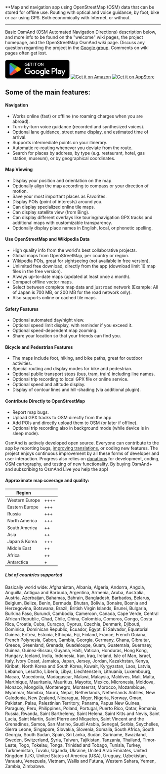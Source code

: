 **Map and navigation app using OpenStreetMap (OSM) data that can be stored for offline use. Routing with optical and voice guidance, by foot, bike or car using GPS. Both economically with Internet, or without.

---
Basic OsmAnd (OSM Automated Navigation Directions) description below, and more info to be found on the "welcome" wiki pages, the project homepage, and the OpenStreetMap OsmAnd wiki page. Discuss any question regarding the project in the [Google group](https://groups.google.com/forum/#!forum/osmand). Comments on wiki pages often get lost.

<a href="https://play.google.com/store/apps/details?id=net.osmand" target="_blank">
<img src="https://raw.githubusercontent.com/osmandapp/osmandapp.github.io/9fc59e5136b6a07045eb96d052b3ce6ddde805c3/website/images/help/badge_store_google_play.png" alt="Get it on Google Play" height="60"/></a>
<a href="https://www.amazon.com/OsmAnd-Maps-Navigation/dp/B00D0SA8I8" target="_blank">
<img src="https://raw.githubusercontent.com/osmandapp/osmandapp.github.io/9fc59e5136b6a07045eb96d052b3ce6ddde805c3/website/images/help/badge_store_amazon.png" alt="Get it on Amazon" height="60"/></a>
<a href="https://itunes.apple.com/app/apple-store/id934850257?mt=8" target="_blank">
<img src="https://raw.githubusercontent.com/osmandapp/osmandapp.github.io/9fc59e5136b6a07045eb96d052b3ce6ddde805c3/website/images/help/badge_store_appstore.png" alt="Get it on AppStore" height="60"/></a>


## Some of the main features:

#### Navigation
 * Works online (fast) or offline (no roaming charges when you are abroad).
 * Turn-by-turn voice guidance (recorded and synthesized voices).
 * Optional lane guidance, street name display, and estimated time of arrival.
 * Supports intermediate points on your itinerary.
 * Automatic re-routing whenever you deviate from the route.
 * Search for places by address, by type (e.g. restaurant, hotel, gas station, museum), or by geographical coordinates.

#### Map Viewing
 * Display your position and orientation on the map.
 * Optionally align the map according to compass or your direction of motion.
 * Save your most important places as Favorites.
 * Display POIs (point of interests) around you.
 * Can display specialized online tile maps.
 * Can display satellite view (from Bing).
 * Can display different overlays like touring/navigation GPX tracks and additional maps with customizable transparency.
 * Optionally display place names in English, local, or phonetic spelling.

#### Use OpenStreetMap and Wikipedia Data
 * High quality info from the world's best collaborative projects.
 * Global maps from OpenStreetMap, per country or region.
 * Wikipedia POIs, great for sightseeing (not available in free version).
 * Unlimited free download, directly from the app (download limit 16 map files in the free version).
 * Always up-to-date maps (updated at least once a month).
 * Compact offline vector maps.
 * Select between complete map data and just road network (Example: All of Japan is 700 MB, or 200 MB for the road network only).
 * Also supports online or cached tile maps.

#### Safety Features
 * Optional automated day/night view.
 * Optional speed limit display, with reminder if you exceed it.
 * Optional speed-dependent map zooming.
 * Share your location so that your friends can find you.

#### Bicycle and Pedestrian Features
 * The maps include foot, hiking, and bike paths, great for outdoor activities.
 * Special routing and display modes for bike and pedestrian.
 * Optional public transport stops (bus, tram, train) including line names.
 * Optional trip recording to local GPX file or online service.
 * Optional speed and altitude display.
 * Display of contour lines and hill-shading (via additional plugin).

#### Contribute Directly to OpenStreetMap
 * Report map bugs.
 * Upload GPX tracks to OSM directly from the app.
 * Add POIs and directly upload them to OSM (or later if offline).
 * Optional trip recording also in background mode (while device is in sleep mode).

OsmAnd is actively developed open source. Everyone can contribute to the app by reporting bugs, [improving translations](https://hosted.weblate.org/projects/osmand/), or coding new features. The project enjoys continuous improvement by all these forms of developer and user interaction. Progress also relies on [donations](https://osmand.net/help-online#buy_app) for development, coding, OSM cartography, and testing of new functionality. By buying OsmAnd+ and subscribing to OsmAnd Live you help the app!


####  Approximate map coverage and quality:
| Region         |      |
|----------------|------|
| Western Europe | ++++ |
| Eastern Europe | +++  |
| Russia         | +++  |
| North America  | +++  |
| South America  | ++   |
| Asia           | ++   |
| Japan & Korea  | +++  |
| Middle East    | ++   |
| Africa         | ++   |
| Antarctica     | +    |

##### List of countries supported
Basically world wide: Afghanistan, Albania, Algeria, Andorra, Angola, Anguilla, Antigua and Barbuda, Argentina, Armenia, Aruba, Australia, Austria, Azerbaijan, Bahamas, Bahrain, Bangladesh, Barbados, Belarus, Belgium, Belize, Benin, Bermuda, Bhutan, Bolivia, Bonaire, Bosnia and Herzegovina, Botswana, Brazil, British Virgin Islands, Brunei, Bulgaria, Burkina Faso, Burundi, Cambodia, Cameroon, Canada, Cape Verde, Central African Republic, Chad, Chile, China, Colombia, Comoros, Congo, Costa Rica, Croatia, Cuba, Curaçao, Cyprus, Czechia, Denmark, Djibouti, Dominica, Dominican Republic, Ecuador, Egypt, El Salvador, Equatorial Guinea, Eritrea, Estonia, Ethiopia, Fiji, Finland, France, French Guiana, French Polynesia, Gabon, Gambia, Georgia, Germany, Ghana, Gibraltar, Greece, Greenland, Grenada, Guadeloupe, Guam, Guatemala, Guernsey, Guinea, Guinea-Bissau, Guyana, Haiti, Vatican, Honduras, Hong Kong, Hungary, Iceland, India, Indonesia, Iran, Iraq, Ireland, Isle of Man, Israel, Italy, Ivory Coast, Jamaica, Japan, Jersey, Jordan, Kazakhstan, Kenya, Kiribati, North Korea and South Korea, Kuwait, Kyrgyzstan, Laos, Latvia, Lebanon, Lesotho, Liberia, Libya, Liechtenstein, Lithuania, Luxembourg, Macao, Macedonia, Madagascar, Malawi, Malaysia, Maldives, Mali, Malta, Martinique, Mauritania, Mauritius, Mayotte, Mexico, Micronesia, Moldova, Monaco, Mongolia, Montenegro, Montserrat, Morocco, Mozambique, Myanmar, Namibia, Nauru, Nepal, Netherlands, Netherlands Antilles, New Caledonia, New Zealand, Nicaragua, Niger, Nigeria, Norway, Oman, Pakistan, Palau, Palestinian Territory, Panama, Papua New Guinea, Paraguay, Peru, Philippines, Poland, Portugal, Puerto Rico, Qatar, Romania, Russia, Rwanda, Saint Barthelemy, Saint Helena, Saint Kitts and Nevis, Saint Lucia, Saint Martin, Saint Pierre and Miquelon, Saint Vincent and the Grenadines, Samoa, San Marino, Saudi Arabia, Senegal, Serbia, Seychelles, Sierra Leone, Singapore, Slovakia, Slovenia, Somalia, South Africa, South Georgia, South Sudan, Spain, Sri Lanka, Sudan, Suriname, Swaziland, Sweden, Switzerland, Syria, Taiwan, Tajikistan, Tanzania, Thailand, Timor-Leste, Togo, Tokelau, Tonga, Trinidad and Tobago, Tunisia, Turkey, Turkmenistan, Tuvalu, Uganda, Ukraine, United Arab Emirates, United Kingdom (UK), United States of America (USA), Uruguay, Uzbekistan, Vanuatu, Venezuela, Vietnam, Wallis and Futuna, Western Sahara, Yemen, Zambia, Zimbabwe.
</p>
